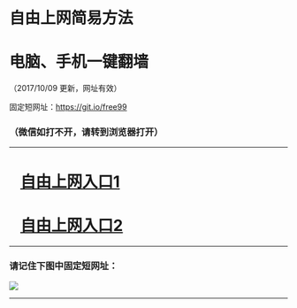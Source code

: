 ﻿# 自由上网简易方法

# 电脑、手机一键翻墙

（2017/10/09 更新，网址有效）

固定短网址：https://git.io/free99

### （微信如打不开，请转到浏览器打开）


***





# &nbsp;&nbsp; <a href="http://ft2569722068.fwq-tz-1001.info/fwqtz01.html?t=10090017324 " target="_blank">自由上网入口1</a>
# &nbsp;&nbsp; <a href="http://ft3236427332.fwq-tz-1002.info/fwqtz02.html?t=100900110168 " target="_blank">自由上网入口2</a>
***

### 请记住下图中固定短网址：

<img src="https://s3-us-west-2.amazonaws.com/fwq-1001/yjfq-20170905okok.png" /> 


***

